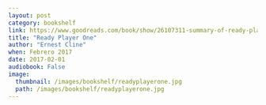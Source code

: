 ```yaml
---
layout: post
category: bookshelf
link: https://www.goodreads.com/book/show/26107311-summary-of-ready-player-one
title: "Ready Player One"
author: "Ernest Cline"
when: Febrero 2017
date: 2017-02-01
audiobook: False
image:
  thumbnail: /images/bookshelf/readyplayerone.jpg
  path: /images/bookshelf/readyplayerone.jpg
---
```

